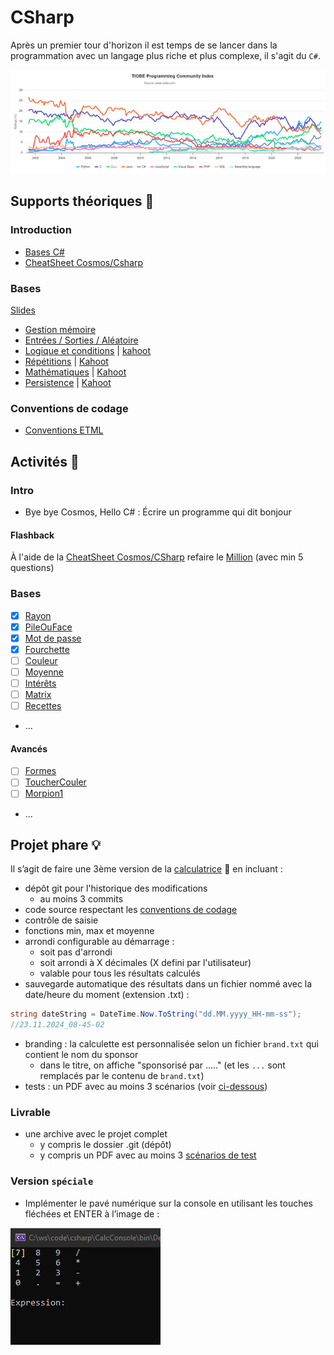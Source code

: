 # CSharp

Après un premier tour d'horizon il est temps de se lancer dans la programmation avec un langage plus 
riche et plus complexe, il s'agit du `C#`.

![tiobe.png](../supports/assets/tiobe.png)

## Supports théoriques 📖

### Introduction
- [Bases C#](../supports/csharp-voc-type-expr)
- [CheatSheet Cosmos/Csharp](https://raw.githubusercontent.com/jonathanMelly/cosmos/integration/doc/cheatsheet-csharp.pdf)

### Bases

<a href="/msig24/slides/csharp1/">Slides</a>

- [Gestion mémoire](../supports/variables1.md)
- [Entrées / Sorties / Aléatoire](../supports/input-output-random.md)
- [Logique et conditions](../supports/logique-conditions.md) | [kahoot](https://create.kahoot.it/details/307c3740-c9e2-4f2f-8f94-d8668d7953c8)
- [Répétitions](../supports/repetitions.md) | [Kahoot](https://create.kahoot.it/details/e2ba98fd-c89f-44ce-a5ff-b8c3538a5301)
- [Mathématiques](../supports/math.md) | [Kahoot](https://create.kahoot.it/details/08e07863-1309-40c0-a599-c171e5cfce08)
- [Persistence](../supports/file.md) | [Kahoot](https://create.kahoot.it/details/e65d5f12-5156-40df-9fe8-cf272aac9293)

### Conventions de codage
- [Conventions ETML](https://ici.section-inf.ch/cc)

## Activités 🚝

### Intro
- Bye bye Cosmos, Hello C# : Écrire un programme qui dit bonjour

#### Flashback
À l'aide de la [CheatSheet Cosmos/CSharp](https://raw.githubusercontent.com/jonathanMelly/cosmos/integration/doc/cheatsheet-csharp.pdf)
refaire le [Million](https://labs.section-inf.ch/codelabs/cosmos-base-01-million/index.html?index=..%2F..msig) (avec min 5 questions)

### Bases
- [X] [Rayon](../activites/cercle1/README.md)
- [X] [PileOuFace](../activites/pileface/README.md)
- [X] [Mot de passe](../activites/motdepasse1/README.md)
- [X] [Fourchette](../activites/fourchette/README.md)
- [ ] [Couleur](../activites/couleur/README.md)
- [ ] [Moyenne](../activites/notes/README.md)
- [ ] [Intérêts](../activites/interet/README.md)
- [ ] [Matrix](../activites/matrix/README.md)
- [ ] [Recettes](../activites/recette/README.md) 
- ...


#### Avancés
- [ ] [Formes](../activites/formes/README.md)
- [ ] [ToucherCouler](../activites/bataille-navale/README.md)
- [ ] [Morpion1](../activites/morpion1/README.md)
- ...

## Projet phare 💡

Il s’agit de faire une 3ème version de la [calculatrice](03-cosmos.md#projet-phare--calculatrice) 🧮 en incluant :

- dépôt git pour l'historique des modifications
  - au moins 3 commits
- code source respectant les [conventions de codage](http://ici.section-inf.ch/cc)
- contrôle de saisie
- fonctions min, max et moyenne
- arrondi configurable au démarrage :
  - soit pas d'arrondi
  - soit arrondi à X décimales (X defini par l'utilisateur)
  - valable pour tous les résultats calculés
- sauvegarde automatique des résultats dans un fichier nommé avec la date/heure du moment (extension .txt) :
```csharp
string dateString = DateTime.Now.ToString("dd.MM.yyyy_HH-mm-ss");
//23.11.2024_08-45-02
```
- branding : la calculette est personnalisée selon un fichier `brand.txt` qui contient le nom du sponsor
  - dans le titre, on affiche "sponsorisé par ....." (et les `...` sont remplacés par le contenu de `brand.txt`)
- tests : un PDF avec au moins 3 scénarios (voir [ci-dessous](#livrable))

### Livrable
- une archive avec le projet complet
  - y compris le dossier .git (dépôt)
  - y compris un PDF avec au moins 3 [scénarios de test](../supports/assets/TestsFonctionnelsSucrerie.docx)

### Version `spéciale`
- Implémenter le pavé numérique sur la console en utilisant les touches fléchées et ENTER à l’image de :

![calc1.gif](assets/calc1.gif)
